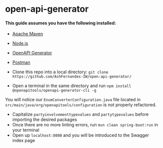 # open-api-generator

#### This guide assumes you have the following installed:
* [Apache Maven](https://maven.apache.org/install.html)
* [Node.js](https://nodejs.org/en/download/)
* [OpenAPI Generator](https://openapi-generator.tech/docs/installation/)
* [Postman](https://www.postman.com/downloads/)

* Clone this repo into a local directory: ``git clone https://github.com/AshFernandes-IW/open-api-generator/``
* Open a terminal in the same directory and run ``npm install @openapitools/openapi-generator-cli -g``


You will notice our ``EnumConverterConfiguration.java`` file located in ``src/main/java/org/openapitools/configuration`` is not properly refactored.
* Capitalize ``partyinvolvementtypevalues`` and ``partytypevalues`` before importing the desired packages
* Once there are no more linting errors, run ``mvn clean spring-boot:run`` in your terminal
* Open up ``localhost:8080`` and you will be introduced to the Swagger index page
